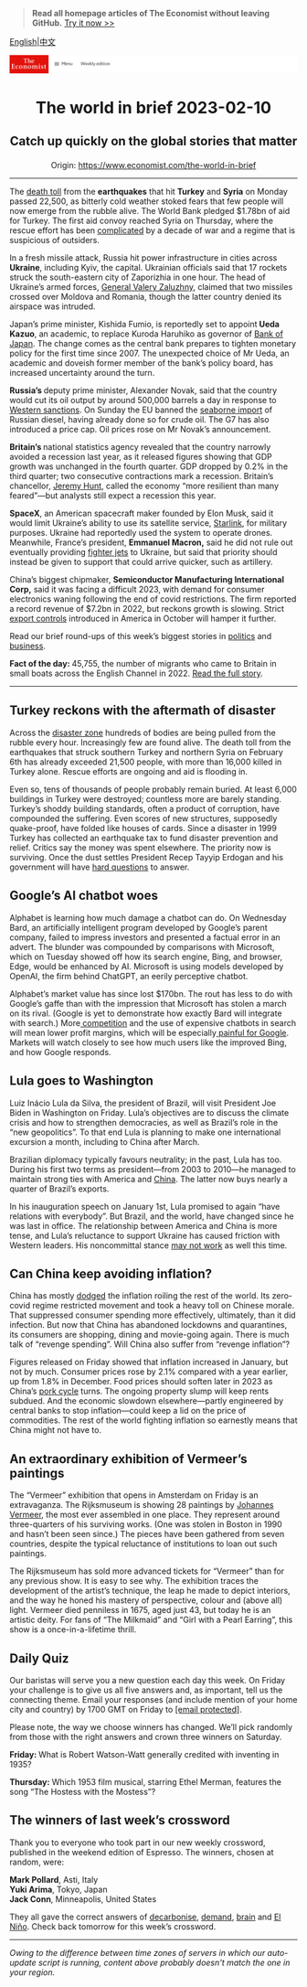 > **Read all homepage articles of The Economist without leaving GitHub.** [Try it now >>](https://arielherself.github.io/te)

[English](https://github.com/arielherself/espresso/blob/main/README.md)|[中文](https://github-com.translate.goog/arielherself/espresso/blob/main/README.md?_x_tr_sl=en&_x_tr_tl=zh-CN&_x_tr_hl=zh-CN&_x_tr_pto=wapp)



![The Economist](menubar.png)

# <p align="center">The world in brief 2023-02-10</p>

## <p align="center">Catch up quickly on the global stories that matter</p>

<p align="center">Origin: <a href="https://www.economist.com/the-world-in-brief">https://www.economist.com/the-world-in-brief</a><hr>

The [death toll](https://www.economist.com/international/2023/02/06/massive-earthquakes-in-turkey-and-northern-syria-kill-thousands) from the <strong>earthquakes</strong> that hit <strong>Turkey</strong> and <strong>Syria</strong> on Monday passed 22,500, as bitterly cold weather stoked fears that few people will now emerge from the rubble alive. The World Bank pledged $1.78bn of aid for Turkey. The first aid convoy reached Syria on Thursday, where the rescue effort has been [complicated](https://www.economist.com/leaders/2023/02/08/the-devastating-earthquakes-in-turkey-and-syria-might-upend-politics-too) by a decade of war and a regime that is suspicious of outsiders.

In a fresh missile attack, Russia hit power infrastructure in cities across <strong>Ukraine</strong>, including Kyiv, the capital. Ukrainian officials said that 17 rockets struck the south-eastern city of Zaporizhia in one hour. The head of Ukraine’s armed forces, [General Valery Zaluzhny](https://www.economist.com/zaluzhny-transcript), claimed that two missiles crossed over Moldova and Romania, though the latter country denied its airspace was intruded. 

Japan’s prime minister, Kishida Fumio, is reportedly set to appoint<strong> Ueda Kazuo</strong>, an academic, to replace Kuroda Haruhiko as governor of [Bank of Japan](https://www.economist.com/leaders/2023/02/02/the-bank-of-japan-should-stop-defending-its-cap-on-bond-yields). The change comes as the central bank prepares to tighten monetary policy for the first time since 2007. The unexpected choice of Mr Ueda, an academic and doveish former member of the bank’s policy board, has increased uncertainty around the turn.

<strong>Russia’s </strong>deputy prime minister, Alexander Novak, said that the country would cut its oil output by around 500,000 barrels a day in response to [Western sanctions](https://www.economist.com/leaders/2023/02/01/why-the-wests-oil-sanctions-on-russia-are-proving-to-be-underwhelming). On Sunday the EU banned the [seaborne import](https://www.economist.com/finance-and-economics/2023/01/29/how-russia-dodges-oil-sanctions-on-an-industrial-scale) of Russian diesel, having already done so for crude oil. The G7 has also introduced a price cap. Oil prices rose on Mr Novak’s announcement. 

<strong>Britain’s </strong>national statistics agency revealed that the country narrowly avoided a recession last year, as it released figures showing that GDP growth was unchanged in the fourth quarter. GDP dropped by 0.2% in the third quarter; two consecutive contractions mark a recession. Britain’s chancellor, [Jeremy Hunt](https://www.economist.com/by-invitation/2023/02/09/jeremy-hunts-four-pillar-plan-to-boost-productivity), called the economy “more resilient than many feared”—but analysts still expect a recession this year.

<strong>SpaceX</strong>, an American spacecraft maker founded by Elon Musk, said it would limit Ukraine’s ability to use its satellite service, [Starlink](https://www.economist.com/leaders/2023/01/05/starlinks-performance-in-ukraine-has-ignited-a-new-space-race), for military purposes. Ukraine had reportedly used the system to operate drones. Meanwhile, France’s president, <strong>Emmanuel Macron,</strong> said he did not rule out eventually providing [fighter jets](https://www.economist.com/the-economist-explains/2023/02/01/why-does-ukraine-want-western-jets-and-will-it-get-them) to Ukraine, but said that priority should instead be given to support that could arrive quicker, such as artillery.

China’s biggest chipmaker, <strong>Semiconductor Manufacturing International Corp,</strong> said it was facing a difficult 2023, with demand for consumer electronics waning following the end of covid restrictions. The firm reported a record revenue of $7.2bn in 2022, but reckons growth is slowing. Strict [export controls](https://www.economist.com/business/2022/10/13/america-curbs-chinese-access-to-advanced-computing) introduced in America in October will hamper it further.

Read our brief round-ups of this week’s biggest stories in [politics](https://www.economist.com/the-world-this-week/2023/02/09/politics) and [business](https://www.economist.com/the-world-this-week/2023/02/09/business).

<strong>Fact of the day: </strong>45,755, the number of migrants who came to Britain in small boats across the English Channel in 2022. [Read the full story](https://www.economist.com/britain/2023/02/08/the-british-government-is-planning-another-crackdown-on-asylum-seekers).

----------

## Turkey reckons with the aftermath of disaster

Across the [disaster zone](https://www.economist.com/europe/2023/02/09/the-earthquakes-in-turkey-and-syria-have-shaken-both-countries) hundreds of bodies are being pulled from the rubble every hour. Increasingly few are found alive. The death toll from the earthquakes that struck southern Turkey and northern Syria on February 6th has already exceeded 21,500 people, with more than 16,000 killed in Turkey alone. Rescue efforts are ongoing and aid is flooding in.

Even so, tens of thousands of people probably remain buried. At least 6,000 buildings in Turkey were destroyed; countless more are barely standing. Turkey’s shoddy building standards, often a product of corruption, have compounded the suffering. Even scores of new structures, supposedly quake-proof, have folded like houses of cards. Since a disaster in 1999 Turkey has collected an earthquake tax to fund disaster prevention and relief. Critics say the money was spent elsewhere. The priority now is surviving. Once the dust settles President Recep Tayyip Erdogan and his government will have [hard questions](https://www.economist.com/leaders/2023/02/08/the-devastating-earthquakes-in-turkey-and-syria-might-upend-politics-too) to answer.

## Google’s AI chatbot woes

Alphabet is learning how much damage a chatbot can do. On Wednesday Bard, an artificially intelligent program developed by Google’s parent company, failed to impress investors and presented a factual error in an advert. The blunder was compounded by comparisons with Microsoft, which on Tuesday showed off how its search engine, Bing, and browser, Edge, would be enhanced by AI. Microsoft is using models developed by OpenAI, the firm behind ChatGPT, an eerily perceptive chatbot.

Alphabet’s market value has since lost $170bn. The rout has less to do with Google’s gaffe than with the impression that Microsoft has stolen a march on its rival. (Google is yet to demonstrate how exactly Bard will integrate with search.) More[ competition](https://www.economist.com/business/2022/09/18/the-300bn-google-meta-advertising-duopoly-is-under-attack) and the use of expensive chatbots in search will mean lower profit margins, which will be especially[ painful for Google](https://www.economist.com/business/2023/02/08/is-googles-20-year-search-dominance-about-to-end). Markets will watch closely to see how much users like the improved Bing, and how Google responds.

## Lula goes to Washington

Luiz Inácio Lula da Silva, the president of Brazil, will visit President Joe Biden in Washington on Friday. Lula’s objectives are to discuss the climate crisis and how to strengthen democracies, as well as Brazil’s role in the “new geopolitics”. To that end Lula is planning to make one international excursion a month, including to China after March.

Brazilian diplomacy typically favours neutrality; in the past, Lula has too. During his first two terms as president—from 2003 to 2010—he managed to maintain strong ties with America and [China](https://www.economist.com/the-americas/2022/02/12/despite-thriving-trade-chinas-relationship-with-brazil-is-weakening). The latter now buys nearly a quarter of Brazil’s exports.

In his inauguration speech on January 1st, Lula promised to again “have relations with everybody”. But Brazil, and the world, have changed since he was last in office. The relationship between America and China is more tense, and Lula’s reluctance to support Ukraine has caused friction with Western leaders. His noncommittal stance [may not work](https://www.economist.com/the-world-ahead/2022/11/18/lulas-second-term-as-brazils-president-will-be-difficult) as well this time.

## Can China keep avoiding inflation?

China has mostly [dodged](https://www.economist.com/graphic-detail/2022/09/09/worries-about-inflation-in-china-have-been-overhyped) the inflation roiling the rest of the world. Its zero-covid regime restricted movement and took a heavy toll on Chinese morale. That suppressed consumer spending more effectively, ultimately, than it did infection. But now that China has abandoned lockdowns and quarantines, its consumers are shopping, dining and movie-going again. There is much talk of “revenge spending”. Will China also suffer from “revenge inflation”?

Figures released on Friday showed that inflation increased in January, but not by much. Consumer prices rose by 2.1% compared with a year earlier, up from 1.8% in December. Food prices should soften later in 2023 as China’s [pork cycle](https://www.economist.com/graphic-detail/2022/10/07/food-prices-are-outpacing-wider-inflation-across-most-of-the-world) turns. The ongoing property slump will keep rents subdued. And the economic slowdown elsewhere—partly engineered by central banks to stop inflation—could keep a lid on the price of commodities. The rest of the world fighting inflation so earnestly means that China might not have to.

## An extraordinary exhibition of Vermeer’s paintings

The “Vermeer” exhibition that opens in Amsterdam on Friday is an extravaganza. The Rijksmuseum is showing 28 paintings by [Johannes Vermeer](https://www.economist.com/culture/2023/02/08/the-genius-of-johannes-vermeer-is-on-display-as-never-before), the most ever assembled in one place. They represent around three-quarters of his surviving works. (One was stolen in Boston in 1990 and hasn’t been seen since.) The pieces have been gathered from seven countries, despite the typical reluctance of institutions to loan out such paintings.

The Rijksmuseum has sold more advanced tickets for “Vermeer” than for any previous show. It is easy to see why. The exhibition traces the development of the artist’s technique, the leap he made to depict interiors, and the way he honed his mastery of perspective, colour and (above all) light. Vermeer died penniless in 1675, aged just 43, but today he is an artistic deity. For fans of “The Milkmaid” and “Girl with a Pearl Earring”, this show is a once-in-a-lifetime thrill.

## Daily Quiz

Our baristas will serve you a new question each day this week. On Friday your challenge is to give us all five answers and, as important, tell us the connecting theme. Email your responses (and include mention of your home city and country) by 1700 GMT on Friday to [<span class="__cf_email__" data-cfemail="4b1a3e22310e383b392e3838240b2e282425242622383f65282426">[email&#160;protected]</span>](https://mail.google.com/mail/?view=cm&amp;fs=1&amp;tf=1&amp;to=QuizEspresso@economist.com). 

Please note, the way we choose winners has changed. We’ll pick randomly from those with the right answers and crown three winners on Saturday.

<strong>Friday: </strong>What is Robert Watson-Watt generally credited with inventing in 1935?

<strong>Thursday:</strong> Which 1953 film musical, starring Ethel Merman, features the song “The Hostess with the Mostess”?

## The winners of last week’s crossword

Thank you to everyone who took part in our new weekly crossword, published in the weekend edition of Espresso. The winners, chosen at random, were: 

<strong>Mark Pollard</strong>, Asti, Italy  
<strong>Yuki Arima</strong>, Tokyo, Japan  
<strong>Jack Conn</strong>, Minneapolis, United States 

They all gave the correct answers of [decarbonise](https://www.economist.com/united-states/2023/01/29/america-needs-a-new-environmentalism), [demand](https://www.economist.com/asia/2023/02/02/south-korea-still-refuses-to-send-arms-to-ukraine), [brain](https://www.economist.com/science-and-technology/2023/02/02/people-of-different-opinions-process-political-data-differently) and [El Niño](https://www.economist.com/graphic-detail/2023/01/31/habitat-loss-and-climate-change-increase-the-risk-of-new-diseases). Check back tomorrow for this week’s crossword.

----------

*Owing to the difference between time zones of servers in which our auto-update script is running, content above probably doesn't match the one in your region.*
